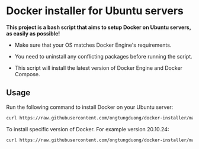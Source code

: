 # Docker installer for Ubuntu servers

**This project is a bash script that aims to setup Docker on Ubuntu servers, as easily as possible!**

- Make sure that your OS matches Docker Engine's requirements.

- You need to uninstall any conflicting packages before running the script.

- This script will install the latest version of Docker Engine and Docker Compose.

## Usage

Run the following command to install Docker on your Ubuntu server:

```bash
curl https://raw.githubusercontent.com/ongtungduong/docker-installer/main/install-docker.sh | bash
```

To install specific version of Docker. For example version 20.10.24:

```bash
curl https://raw.githubusercontent.com/ongtungduong/docker-installer/main/install-docker.sh | version="20.10.24" bash
```
